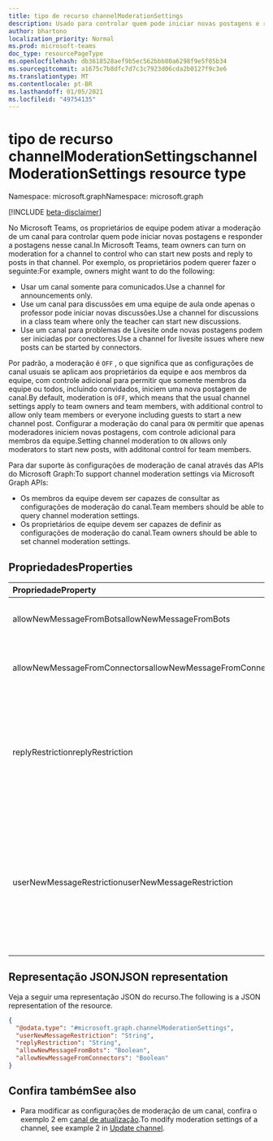 ```yaml
---
title: tipo de recurso channelModerationSettings
description: Usado para controlar quem pode iniciar novas postagens e responder a postagens em um canal.
author: bhartono
localization_priority: Normal
ms.prod: microsoft-teams
doc_type: resourcePageType
ms.openlocfilehash: db3618528aef9b5ec562bbb80a6298f9e5f05b34
ms.sourcegitcommit: a1675c7b8dfc7d7c3c7923d06cda2b0127f9c3e6
ms.translationtype: MT
ms.contentlocale: pt-BR
ms.lasthandoff: 01/05/2021
ms.locfileid: "49754135"
---
```

# <a name="channelmoderationsettings-resource-type"></a><span data-ttu-id="86560-103">tipo de recurso channelModerationSettings</span><span class="sxs-lookup"><span data-stu-id="86560-103">channelModerationSettings resource type</span></span>

<span data-ttu-id="86560-104">Namespace: microsoft.graph</span><span class="sxs-lookup"><span data-stu-id="86560-104">Namespace: microsoft.graph</span></span>

[!INCLUDE [beta-disclaimer](../../includes/beta-disclaimer.md)]

<span data-ttu-id="86560-105">No Microsoft Teams, os proprietários de equipe podem ativar a moderação de um canal para controlar quem pode iniciar novas postagens e responder a postagens nesse canal.</span><span class="sxs-lookup"><span data-stu-id="86560-105">In Microsoft Teams, team owners can turn on moderation for a channel to control who can start new posts and reply to posts in that channel.</span></span> <span data-ttu-id="86560-106">Por exemplo, os proprietários podem querer fazer o seguinte:</span><span class="sxs-lookup"><span data-stu-id="86560-106">For example, owners might want to do the following:</span></span>

- <span data-ttu-id="86560-107">Usar um canal somente para comunicados.</span><span class="sxs-lookup"><span data-stu-id="86560-107">Use a channel for announcements only.</span></span>
- <span data-ttu-id="86560-108">Use um canal para discussões em uma equipe de aula onde apenas o professor pode iniciar novas discussões.</span><span class="sxs-lookup"><span data-stu-id="86560-108">Use a channel for discussions in a class team where only the teacher can start new discussions.</span></span>
- <span data-ttu-id="86560-109">Use um canal para problemas de Livesite onde novas postagens podem ser iniciadas por conectores.</span><span class="sxs-lookup"><span data-stu-id="86560-109">Use a channel for livesite issues where new posts can be started by connectors.</span></span>

<span data-ttu-id="86560-110">Por padrão, a moderação é `OFF` , o que significa que as configurações de canal usuais se aplicam aos proprietários da equipe e aos membros da equipe, com controle adicional para permitir que somente membros da equipe ou todos, incluindo convidados, iniciem uma nova postagem de canal.</span><span class="sxs-lookup"><span data-stu-id="86560-110">By default, moderation is `OFF`, which means that the usual channel settings apply to team owners and team members, with additional control to allow only team members or everyone including guests to start a new channel post.</span></span> <span data-ttu-id="86560-111">Configurar a moderação do canal para `ON` permitir que apenas moderadores iniciem novas postagens, com controle adicional para membros da equipe.</span><span class="sxs-lookup"><span data-stu-id="86560-111">Setting channel moderation to `ON` allows only moderators to start new posts, with additonal control for team members.</span></span>

<span data-ttu-id="86560-112">Para dar suporte às configurações de moderação de canal através das APIs do Microsoft Graph:</span><span class="sxs-lookup"><span data-stu-id="86560-112">To support channel moderation settings via Microsoft Graph APIs:</span></span>

- <span data-ttu-id="86560-113">Os membros da equipe devem ser capazes de consultar as configurações de moderação do canal.</span><span class="sxs-lookup"><span data-stu-id="86560-113">Team members should be able to query channel moderation settings.</span></span>
- <span data-ttu-id="86560-114">Os proprietários de equipe devem ser capazes de definir as configurações de moderação do canal.</span><span class="sxs-lookup"><span data-stu-id="86560-114">Team owners should be able to set channel moderation settings.</span></span>

## <a name="properties"></a><span data-ttu-id="86560-115">Propriedades</span><span class="sxs-lookup"><span data-stu-id="86560-115">Properties</span></span>
|<span data-ttu-id="86560-116">Propriedade</span><span class="sxs-lookup"><span data-stu-id="86560-116">Property</span></span>|<span data-ttu-id="86560-117">Tipo</span><span class="sxs-lookup"><span data-stu-id="86560-117">Type</span></span>|<span data-ttu-id="86560-118">Descrição</span><span class="sxs-lookup"><span data-stu-id="86560-118">Description</span></span>|
|:---|:---|:---|
|<span data-ttu-id="86560-119">allowNewMessageFromBots</span><span class="sxs-lookup"><span data-stu-id="86560-119">allowNewMessageFromBots</span></span>|<span data-ttu-id="86560-120">Booliano</span><span class="sxs-lookup"><span data-stu-id="86560-120">Boolean</span></span>|<span data-ttu-id="86560-121">Indica se os bots podem postar mensagens.</span><span class="sxs-lookup"><span data-stu-id="86560-121">Indicates whether bots are allowed to post messages.</span></span>|
|<span data-ttu-id="86560-122">allowNewMessageFromConnectors</span><span class="sxs-lookup"><span data-stu-id="86560-122">allowNewMessageFromConnectors</span></span>|<span data-ttu-id="86560-123">Booliano</span><span class="sxs-lookup"><span data-stu-id="86560-123">Boolean</span></span>|<span data-ttu-id="86560-124">Indica se os conectores têm permissão para postar mensagens.</span><span class="sxs-lookup"><span data-stu-id="86560-124">Indicates whether connectors are allowed to post messages.</span></span>|
|<span data-ttu-id="86560-125">replyRestriction</span><span class="sxs-lookup"><span data-stu-id="86560-125">replyRestriction</span></span>|<span data-ttu-id="86560-126">replyRestriction</span><span class="sxs-lookup"><span data-stu-id="86560-126">replyRestriction</span></span>|<span data-ttu-id="86560-127">Indica quem tem permissão para responder ao canal Teams.</span><span class="sxs-lookup"><span data-stu-id="86560-127">Indicates who is allowed to reply to the teams channel.</span></span> <span data-ttu-id="86560-128">Os valores possíveis são: `everyone`, `authorAndModerators`, `unknownFutureValue`.</span><span class="sxs-lookup"><span data-stu-id="86560-128">Possible values are: `everyone`, `authorAndModerators`, `unknownFutureValue`.</span></span>|
|<span data-ttu-id="86560-129">userNewMessageRestriction</span><span class="sxs-lookup"><span data-stu-id="86560-129">userNewMessageRestriction</span></span>|<span data-ttu-id="86560-130">userNewMessageRestriction</span><span class="sxs-lookup"><span data-stu-id="86560-130">userNewMessageRestriction</span></span>|<span data-ttu-id="86560-131">Indica quem tem permissão para postar mensagens no canal do teams.</span><span class="sxs-lookup"><span data-stu-id="86560-131">Indicates who is allowed to post messages to teams channel.</span></span> <span data-ttu-id="86560-132">Os valores possíveis são: `everyone`, `everyoneExceptGuests`, `moderators`, `unknownFutureValue`.</span><span class="sxs-lookup"><span data-stu-id="86560-132">Possible values are: `everyone`, `everyoneExceptGuests`, `moderators`, `unknownFutureValue`.</span></span>|

## <a name="json-representation"></a><span data-ttu-id="86560-133">Representação JSON</span><span class="sxs-lookup"><span data-stu-id="86560-133">JSON representation</span></span>
<span data-ttu-id="86560-134">Veja a seguir uma representação JSON do recurso.</span><span class="sxs-lookup"><span data-stu-id="86560-134">The following is a JSON representation of the resource.</span></span>
<!-- {
  "blockType": "resource",
  "@odata.type": "microsoft.graph.channelModerationSettings"
}
-->
``` json
{
  "@odata.type": "#microsoft.graph.channelModerationSettings",
  "userNewMessageRestriction": "String",
  "replyRestriction": "String",
  "allowNewMessageFromBots": "Boolean",
  "allowNewMessageFromConnectors": "Boolean"
}
```

## <a name="see-also"></a><span data-ttu-id="86560-135">Confira também</span><span class="sxs-lookup"><span data-stu-id="86560-135">See also</span></span>

- <span data-ttu-id="86560-136">Para modificar as configurações de moderação de um canal, confira o exemplo 2 em [canal de atualização](../api/channel-patch.md).</span><span class="sxs-lookup"><span data-stu-id="86560-136">To modify moderation settings of a channel, see example 2 in [Update channel](../api/channel-patch.md).</span></span>